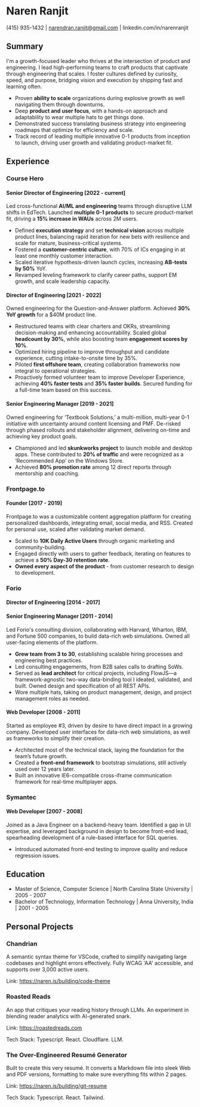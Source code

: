 # Naren Ranjit

(415) 935-1432 | narendran.ranjit@gmail.com | linkedin.com/in/narenranjit

## Summary

I'm a growth-focused leader who thrives at the intersection of product and engineering. I lead high-performing teams to craft products that captivate through engineering that scales. I foster cultures defined by curiosity, speed, and purpose, bridging vision and execution by shipping fast and learning often.

- Proven **ability to scale** organizations during explosive growth as well navigating them through downturns.
- Deep **product and user focus**, with a hands-on approach and adaptability to wear multiple hats to get things done.
- Demonstrated success translating business strategy into engineering roadmaps that optimize for efficiency and scale.
- Track record of leading multiple innovative 0-1 products from inception to launch, driving user growth and validating product-market fit.

## Experience

### Course Hero

#### Senior Director of Engineering [2022 - current]

Led cross-functional **AI/ML and engineering** teams through disruptive LLM shifts in EdTech. Launched **multiple 0-1 products** to secure product-market fit, driving a **15% increase in WAUs** across 2M users.

- Defined **execution strategy** and set **technical vision** across multiple product lines, balancing rapid iteration for new bets with resilience and scale for mature, business-critical systems.
- Fostered a **customer-centric culture**, with 70% of ICs engaging in at least one monthly customer interaction.
- Scaled iterative hypothesis-driven launch cycles, increasing **AB-tests by 50%** YoY.
- Revamped leveling framework to clarify career paths, support EM growth, and scale leadership capacity.

#### Director of Engineering [2021 - 2022]

Owned engineering for the Question-and-Answer platform. Achieved **30% YoY growth** for a $40M product line.

- Restructured teams with clear charters and OKRs, streamlining decision-making and enhancing accountability. Scaled global **headcount by 30%**, while also boosting team **engagement scores by 10%**.
- Optimized hiring pipeline to improve throughput and candidate experience, cutting intake-to-onsite time by 35%.
- Piloted **first offshore team**, creating collaboration frameworks now integral to operational strategies.
- Proactively formed volunteer team to improve Developer Experience, achieving **40% faster tests** and **35% faster builds**. Secured funding for a full-time team based on this success.

#### Senior Engineering Manager [2019 - 2021]

Owned engineering for ‘Textbook Solutions,’ a multi-million, multi-year 0-1 initiative with uncertainty around content licensing and PMF. De-risked through phased rollouts and stakeholder alignment, delivering on-time and achieving key product goals.

- Championed and led **skunkworks project** to launch mobile and desktop apps. These contributed to **20% of traffic** and were recognized as a ‘Recommended App’ on the Windows Store.
- Achieved **80% promotion rate** among 12 direct reports through mentorship and coaching.

### Frontpage.to

#### Founder [2017 - 2019]

Frontpage.to was a customizable content aggregation platform for creating personalized dashboards, integrating email, social media, and RSS. Created for personal use, scaled after validating market demand.

- Scaled to **10K Daily Active Users** through organic marketing and community-building.
- Engaged directly with users to gather feedback, iterating on features to achieve a **50% Day-30 retention rate**.
- **Owned every aspect of the product** - from customer research to design to development.

### Forio

#### Director of Engineering [2014 - 2017]

#### Senior Engineering Manager [2011 - 2014]

Led Forio's consulting division, collaborating with Harvard, Wharton, IBM, and Fortune 500 companies, to build data-rich web simulations. Owned all user-facing elements of the platform.

- **Grew team from 3 to 30**, establishing scalable hiring processes and engineering best practices.
- Led consulting engagements, from B2B sales calls to drafting SoWs.
- Served as **lead architect** for critical projects, including FlowJS—a framework-agnostic two-way data-binding tool I ideated, validated, and built. Owned design and specification of all REST APIs.
- Wore multiple hats, taking on product management, design, and project management roles as needed.

#### Web Developer [2008 - 2011]

Started as employee #3, driven by desire to have direct impact in a growing company. Developed user interfaces for data-rich web simulations, as well as frameworks to simplify their creation.

- Architected most of the technical stack, laying the foundation for the team’s future growth.
- Created a **front-end framework** to bootstrap simulations, still actively used over 12 years later.
- Built an innovative IE6-compatible cross-iframe communication framework for real-time multiplayer apps.

### Symantec

#### Web Developer [2007 - 2008]

Joined as a Java Engineer on a backend-heavy team. Identified a gap in UI expertise, and leveraged background in design to become front-end lead, spearheading development of a rule-based interface for SQL queries.

- Introduced automated front-end testing to improve quality and reduce regression issues.

## Education

- Master of Science, Computer Science | North Carolina State University | 2005 - 2007
- Bachelor of Technology, Information Technology | Anna University, India | 2001 - 2005

## Personal Projects

### Chandrian

A semantic syntax theme for VSCode, crafted to simplify navigating large codebases and highlight errors effectively. Fully WCAG 'AA' accessible, and supports over 3,000 active users.

Link: https://naren.is/building/code-theme

### Roasted Reads

An app that critiques your reading history through LLMs. An experiment in blending reader analytics with AI-generated snark.

Link: https://roastedreads.com

Tech Stack: Typescript. React. Cloudflare. LLM.

### The Over-Engineered Resumé Generator

Built to create this very resumé. It converts a Markdown file into sleek Web and PDF versions, formatting to make sure everything fits within 2 pages.

Link: https://naren.is/building/git-resume

Tech Stack: Typescript. React. Tailwind.
